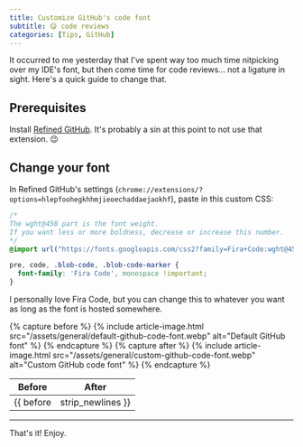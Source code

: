 ```yaml
---
title: Customize GitHub's code font
subtitle: 😋 code reviews
categories: [Tips, GitHub]
---
```


It occurred to me yesterday that I've spent way too much time nitpicking over my IDE's font, but
then come time for code reviews... not a ligature in sight. Here's a quick guide to change that.

## Prerequisites

Install [Refined GitHub](https://github.com/sindresorhus/refined-github#install). It's probably a
sin at this point to not use that extension. 😉

## Change your font

In Refined GitHub's settings (`chrome://extensions/?options=hlepfoohegkhhmjieoechaddaejaokhf`),
paste in this custom CSS:

```css
/*
The wght@450 part is the font weight.
If you want less or more boldness, decrease or increase this number.
*/
@import url("https://fonts.googleapis.com/css2?family=Fira+Code:wght@450&display=swap");

pre, code, .blob-code, .blob-code-marker {
  font-family: 'Fira Code', monospace !important;
}
```

I personally love Fira Code, but you can change this to whatever you want as long as the font is
hosted somewhere.

{% capture before %}
    {% include article-image.html src="/assets/general/default-github-code-font.webp" alt="Default GitHub font" %}
{% endcapture %}
{% capture after %}
    {% include article-image.html src="/assets/general/custom-github-code-font.webp" alt="Custom GitHub code font" %}
{% endcapture %}

| Before | After |
| --- | --- |
| {{ before | strip_newlines }} | {{ after | strip_newlines }} |

<hr/>

That's it! Enjoy.
